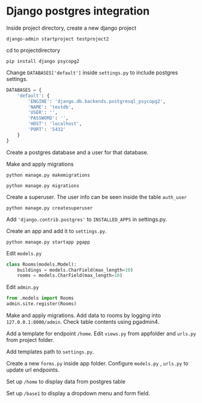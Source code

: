 # Django postgres integration

Inside project directory, create a new django project

`django-admin startproject testproject2`

cd to projectdirectory

`pip install django psycopg2`

Change `DATABASES['default']` inside `settings.py` to include postgres settings.

```python
DATABASES = {
    'default': {
        'ENGINE': 'django.db.backends.postgresql_psycopg2',
        'NAME': 'testdb',
        'USER': '',
        'PASSWORD': '',
        'HOST': 'localhost',
        'PORT': '5432'
    }
}
```
Create a postgres database and a user for that database.

Make and apply migrations

`python manage.py makemigrations`

`python manage.py migrations`

Create a superuser. The user info can be seen inside the table `auth_user`

`python manage.py createsuperuser`

Add `'django.contrib.postgres'` to `INSTALLED_APPS` in settings.py.

Create an app and add it to `settings.py`.

`python manage.py startapp pgapp`

Edit `models.py`

```python
class Rooms(models.Model):
    buildings = models.CharField(max_length=10)
    rooms = models.CharField(max_length=10)
```

Edit `admin.py`

```python
from .models import Rooms
admin.site.register(Rooms)
```

Make and apply migrations. Add data to rooms by logging into `127.0.0.1:8000/admin`. Check table contents using pgadmin4.

Add a template for endpoint `/home`. Edit `views.py` from appfolder and `urls.py` from project folder.

Add templates path to `settings.py`.

Create a new `forms.py` inside app folder. Configure `models.py` , `urls.py` to update url endpoints.

Set up `/home` to display data from postgres table

Set up `/base1` to display a dropdown menu and form field.